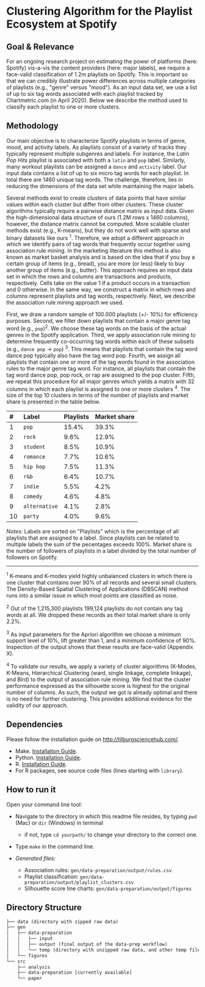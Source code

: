 # Clustering Algorithm for the Playlist Ecosystem at Spotify

## Goal & Relevance

For an ongoing research project on estimating the power of platforms (here: Spotify) vis-a-vis the content providers (here: major labels), we require
a face-valid classification of 1.2m playlists on Spotify. This is important so that we can credibly illustrate power differences across multiple categories of playlists (e.g., "genre" versus "mood"). As an input data set, we use a list of up to six tag words associated with each playlist tracked by Chartmetric.com (in April 2020). Below we describe the method used to classify each playlist to one or more clusters. 

## Methodology

Our main objective is to characterize Spotify playlists in terms of genre, mood, and activity labels. As playlists consist of a variety of tracks they typically represent multiple subgenres and labels. For instance, the *Latin Pop Hits* playlist is associated with both a `latin` and `pop` label. Similarly, many workout playlists can be assigned a `dance` and `activity` label. Our input data contains a list of up to six micro tag words for each playlist. In total there are 1460 unique tag words. The challenge, therefore, lies in reducing the dimensions of the data set while maintaining the major labels. 

Several methods exist to create clusters of data points that have similar values within each cluster but differ from other clusters. These cluster algorithms typically require a pairwise distance matrix as input data. Given the high-dimensional data structure of ours (1.2M rows x 1460 columns), however, the distance matrix cannot be computed. More scalable cluster methods exist (e.g., K-means), but they do not work well with sparse and binary datasets like ours <sup>1</sup>. Therefore, we adopt a different approach in which we identify pairs of tag words that frequently occur together using association rule mining. In the marketing literature this method is also known as market basket analysis and is based on the idea that if you buy a certain group of items (e.g., bread), you are more (or less) likely to buy another group of items (e.g., butter). This approach requires an input data set in which the rows and columns are transactions and products, respectively. Cells take on the value 1 if a product occurs in a transaction and 0 otherwise. In the same way, we construct a matrix in which rows and columns represent playlists and tag words, respectively. Next, we describe the association rule mining approach we used. 

First, we draw a random sample of 100.000 playlists (+/- 10%) for efficiency purposes. Second, we filter down playlists that contain a major genre tag word (e.g., `pop`)<sup>2</sup>. We choose these tag words on the basis of the actual genres in the Spotify application. Third, we apply association rule mining to determine frequently co-occurring tag words within each of these subsets (e.g., `dance pop` → `pop`) <sup>3</sup>. This means that playlists that contain the tag word dance pop typically also have the tag word pop. Fourth, we assign all playlists that contain one or more of the tag words found in the association rules to the major genre tag word. For instance, all playlists that contain the tag word dance pop, pop rock, or rap are assigned to the pop cluster. Fifth, we repeat this procedure for all major genres which yields a matrix with 32 columns in which each playlist is assigned to one or more clusters <sup>4</sup>. The size of the top 10 clusters in terms of the number of playlists and market share is presented in the table below. 

| # | Label | Playlists | Market share |
| :----- |:----- |:----- |:----- |
| 1 | `pop` | 15.4% | 39.3% | 
| 2 | `rock` | 9.6% | 12.9%| 
| 3 | `student` | 8.5% | 10.9%| 
| 4 | `romance` | 7.7% | 10.6%| 
| 5 | `hip hop` | 7.5% | 11.3%| 
| 6 | `r&b` | 6.4% | 10.7%| 
| 7 | `indie` | 5.5% | 4.2%| 
| 8 | `comedy` | 4.6% | 4.8%| 
| 9 | `alternative` | 4.1% | 2.8% | 
| 10 | `party` | 4.0% | 9.6% |

*Notes:* Labels are sorted on "Playlists" which is the percentage of all playlists that are assigned to a label. Since playlists can be related to multiple labels the sum of the pecentages exceeds 100%. Market share is the number of followers of playlists in a label divided by the total number of followers on Spotify.

<hr>

<sup>1</sup> K-means and K-modes yield highly unbalanced clusters in which there is one cluster that contains over 90% of all records and several small clusters. The Density-Based Spatial Clustering of Applications (DBSCAN) method runs into a similar issue in which most points are classified as noise. 

<sup>2</sup> Out of the 1,215,300 playlists 199,124 playlists do not contain any tag words at all. We dropped these records as their total market share is only 2.2%.  

<sup>3</sup> As input parameters for the Apriori algorithm we choose a minimum support level of 10%, lift greater than 1, and a minimum confidence of 90%. Inspection of the output shows that these results are face-valid (Appendix X).

<sup>4</sup> To validate our results, we apply a variety of cluster algorithms (K-Modes, K-Means, Hierarchical Clustering (ward, single linkage, complete linkage), and Bird) to the output of association rule mining. We find that the cluster performance expressed as the silhouette score is highest for the original number of columns. As such, the output we got is already optimal and there is no need for further clustering. This provides additional evidence for the validity of our approach.

## Dependencies

Please follow the installation guide on http://tilburgsciencehub.com/.

- Make. [Installation Guide](http://tilburgsciencehub.com/setup/make).
- Python. [Installation Guide](http://tilburgsciencehub.com/setup/python/).
- R. [Installation Guide](http://tilburgsciencehub.com/setup/r/).
- For R packages, see source code files (lines starting with `library`).

## How to run it

Open your command line tool:

- Navigate to the directory in which this readme file resides, by typing `pwd` (Mac) or `dir` (Windows) in terminal

  - if not, type `cd yourpath/` to change your directory to the correct one.
  
- Type `make` in the command line.

- *Generated files:*
	- Association rules: `gen/data-preparation/output/rules.csv`
	- Playlist classification: `gen/data-preparation/output/playlist_clusters.csv`
	- Silhouette score line charts: `gen/data-preparation/output/figures`

## Directory Structure

```txt
├── data (directory with zipped raw data)
├── gen
│   ├── data-preparation
│   │   ├── input
│   │   ├── output (final output of the data-prep workflow)
│   │   └── temp (directory with unzipped raw data, and other temp files)
│   └── figures
└── src
    ├── analysis
    ├── data-preparation [currently available]
    └── paper
```
